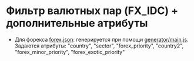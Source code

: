 ﻿# Фильтр валютных пар (FX_IDC) + дополнительные атрибуты

* Для форекса [forex.json](./forex.json): генерируется при помощи [generator/main.js](./generator/main.js).
Задаются атрибуты: "country", "sector", "forex_priority", "country2", "forex_minor_priority", "forex_exotic_priority"
